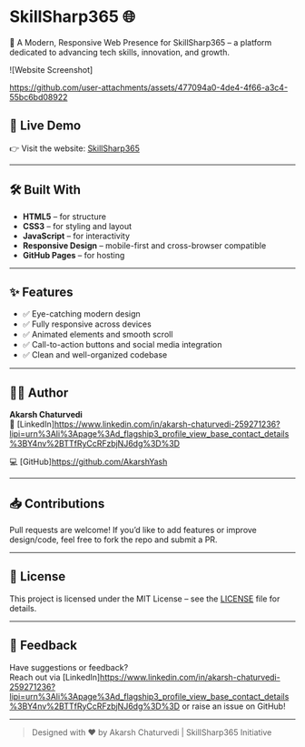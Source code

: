 # SkillSharp365 🌐

🚀 A Modern, Responsive Web Presence for SkillSharp365 – a platform dedicated to advancing tech skills, innovation, and growth.

![Website Screenshot] <!-- Add a real screenshot if available -->

https://github.com/user-attachments/assets/477094a0-4de4-4f66-a3c4-55bc6bd08922


## 📌 Live Demo

👉 Visit the website: [SkillSharp365](https://akarshyash.github.io/Skill_Sharp365_Web_Site/)

---

## 🛠️ Built With

- **HTML5** – for structure  
- **CSS3** – for styling and layout  
- **JavaScript** – for interactivity  
- **Responsive Design** – mobile-first and cross-browser compatible  
- **GitHub Pages** – for hosting

---

## ✨ Features

- ✅ Eye-catching modern design  
- ✅ Fully responsive across devices  
- ✅ Animated elements and smooth scroll  
- ✅ Call-to-action buttons and social media integration  
- ✅ Clean and well-organized codebase



---

## 👨‍💻 Author

**Akarsh Chaturvedi**  
🔗 [LinkedIn]https://www.linkedin.com/in/akarsh-chaturvedi-259271236?lipi=urn%3Ali%3Apage%3Ad_flagship3_profile_view_base_contact_details%3BY4nv%2BTTfRyCcRFzbjNJ6dg%3D%3D

💻 [GitHub]https://github.com/AkarshYash

---

## 📥 Contributions

Pull requests are welcome! If you’d like to add features or improve design/code, feel free to fork the repo and submit a PR.

---

## 📜 License

This project is licensed under the MIT License – see the [LICENSE](LICENSE) file for details.

---

## 💬 Feedback

Have suggestions or feedback?  
Reach out via [LinkedIn]https://www.linkedin.com/in/akarsh-chaturvedi-259271236?lipi=urn%3Ali%3Apage%3Ad_flagship3_profile_view_base_contact_details%3BY4nv%2BTTfRyCcRFzbjNJ6dg%3D%3D or raise an issue on GitHub!

---

> Designed with ❤️ by Akarsh Chaturvedi | SkillSharp365 Initiative

